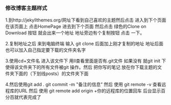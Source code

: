 ###  修改博客主题样式

1.到http://jekyllthemes.org/网址下看到自己喜欢的主题然后点击 进入到下个页面 在该页面上 点击HomePage 进去到下个页面  然后点击 绿色的Clone on Download 按钮 就会出来一个地址 地址旁边有个复制按钮 点击 一下。

2.复制地址之后 来到电脑终端 输入 git clone  后面加上刚才复制的地址  地址后面 也可以加入自己指定要下载的文件夹名字

3.使用cd+文件名 进入该文件下 用ll查看里面是否有.git文件 如果没有 就git init 下 使得该文件夹下的所有文件被git 操作。然后 把你写的笔记 放在你下载主题的文件夹下面的（下划线posts）的文件夹下面

4.然后使用git add .   git commit -m "备注的信息” 然后 使用 git remote -v 查看远程库的URL  然后 使用 git remote add origin +你的远程库的位置回车 后台显示百分百就代表完成了